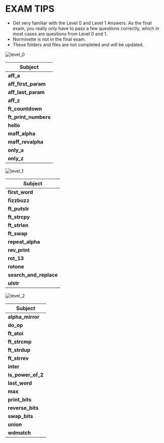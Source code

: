 # EXAM TIPS

- Get very familiar with the Level 0 and Level 1 Answers. As the final exam, you really only have to pass a few questions correctly, which in most cases are questions from Level 0 and 1.
- Norminette is not in the final exam. 
- These folders and files are not completed and will be updated. 

![level_0](https://user-images.githubusercontent.com/58959408/152631358-4b162b8e-7640-43d0-8041-cc94008c6925.png)

| Subject             |
|---------------------|
| **aff_a**           |
| **aff_first_param** |
| **aff_last_param**  | 
| **aff_z**           |
| **ft_countdown**    |
| **ft_print_numbers**|
| **hello**           |
| **maff_alpha**      | 
| **maff_revalpha**   |
| **only_a**          |
| **only_z**          |  

![level_1](https://user-images.githubusercontent.com/58959408/152631506-abd11a2e-ddfd-445a-ac41-977dfd3ce38e.png)

| Subject             |
|---------------------|
| **first_word**      |
| **fizzbuzz**        |
| **ft_putstr**       |
| **ft_strcpy**       | 
| **ft_strlen**       |
| **ft_swap**         |
| **repeat_alpha**    |
| **rev_print**       |
| **rot_13**          |
| **rotone**             | 
| **search_and_replace** | 
| **ulstr**              | 

![level_2](https://user-images.githubusercontent.com/58959408/152632907-5476ea85-b10c-4376-a507-f6d9edde100b.png)

| Subject            |
|--------------------|
| **alpha_mirror**   |
| **do_op**          |
| **ft_atoi**        |
| **ft_strcmp**      |
| **ft_strdup**      |
| **ft_strrev**      |
| **inter**          |
| **is_power_of_2**  |
| **last_word**      |
| **max**            |
| **print_bits**     |
| **reverse_bits**   |
| **swap_bits**      |
| **union**          |
| **wdmatch**        |
